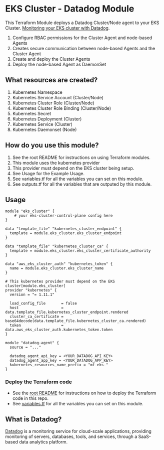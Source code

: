 # EKS Cluster - Datadog Module

This Terraform Module deploys a Datadog Cluster/Node agent to your EKS Cluster. [Monitoring your EKS cluster with Datadog](https://www.datadoghq.com/blog/eks-monitoring-datadog/).

1. Configure RBAC permissions for the Cluster Agent and node-based Agents
1. Creates secure communication between node-based Agents and the Cluster Agent
1. Create and deploy the Cluster Agents
1. Deploy the node-based Agent as DaemonSet
   

## What resources are created?
1. Kubernetes Namespace
1. Kubernetes Service Account (Cluster/Node)
1. Kubernetes Cluster Role (Cluster/Node)
1. Kubernetes Cluster Role Binding (Cluster/Node)
1. Kubernetes Secret
1. Kubernetes Deployment (Cluster)
1. Kubernetes Service (Cluster)
1. Kubernetes Daemonset (Node)


## How do you use this module?

1. See the root README for instructions on using Terraform modules.
1. This module uses the kubernetes provider
1. This provider must depend on the EKS cluster being setup.
1. See Usage for the Example Usage.
1. See variables.tf for all the variables you can set on this module.
1. See outputs.tf for all the variables that are outputed by this module.



## Usage

```
module "eks_cluster" {
    # your eks-cluster-control-plane config here
}

data "template_file" "kubernetes_cluster_endpoint" {
  template = module.eks_cluster.eks_cluster_endpoint
}

data "template_file" "kubernetes_cluster_ca" {
  template = module.eks_cluster.eks_cluster_certificate_authority
}

data "aws_eks_cluster_auth" "kubernetes_token" {
  name = module.eks_cluster.eks_cluster_name
}

# This kubernetes provider must depend on the EKS cluster[module.eks_cluster]
provider "kubernetes" {
  version = "= 1.11.1"

  load_config_file       = false
  host                   = data.template_file.kubernetes_cluster_endpoint.rendered
  cluster_ca_certificate = base64decode(data.template_file.kubernetes_cluster_ca.rendered)
  token                  = data.aws_eks_cluster_auth.kubernetes_token.token
}

module "datadog-agent" {
  source = "..."

  datadog_agent_api_key = <YOUR_DATADOG_API_KEY>
  datadog_agent_app_key = <YOUR_DATADOG_APP_KEY>
  kubernetes_resources_name_prefix = "mf-eks-"
}

```



### Deploy the Terraform code

* See the [root README](/README.md) for instructions on how to deploy the Terraform code in this repo.
* See [variables.tf](./variables.tf) for all the variables you can set on this module.



## What is Datadog?

[Datadog](https://www.datadoghq.com/) is a monitoring service for cloud-scale applications, providing monitoring of servers, databases, tools, and services, through a SaaS-based data analytics platform.